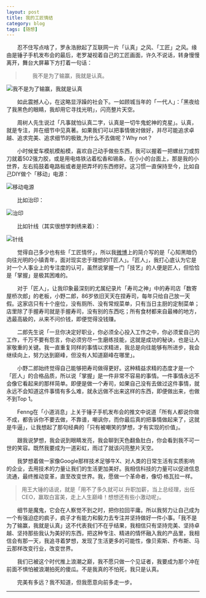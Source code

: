 ```yaml
---
layout: post  
title: 我的工匠情结  
category: blog  
tags: [随想]  
---
```

&emsp;&emsp;忍不住写点啥了，罗永浩掀起了互联网一片「认真」之风、「工匠」之风。缘由是锤子手机发布会的最后，老罗凝视着自己的工匠画面，许久不说话，转身慢慢离开，舞台大屏幕下方打着一句话：  

>&emsp;&emsp;我不是为了输赢，我就是认真。

![我不是为了输赢，我就是认真](http://cdn.28story.com/github/2014-05-27-%E6%88%91%E4%B8%8D%E6%98%AF%E4%B8%BA%E4%BA%86%E8%BE%93%E8%B5%A2%E6%88%91%E5%8F%AA%E6%98%AF%E8%AE%A4%E7%9C%9F.jpg)  

&emsp;&emsp;如此震撼人心，在这略显浮躁的社会下。一如顾城当年的「一代人」：「黑夜给了我黑色的眼睛，我却用它寻找光明」，闪亮整片天空。

&emsp;&emsp;周树人先生说过「凡事就怕认真二字，认真是一切牛鬼蛇神的克星」。认真，就是专注，并在细节中见真著。如果我们可以把事情做对做好，并尽可能追求卓越、追求完美、追求细节的极致,为什么不去做呢？Why not？ 
 
&emsp;&emsp;小时候爱车模航模船模，喜欢自己动手做些东西，我可以握着一把螺丝刀或剪刀就着502强力胶，或是用电烙铁沾着松香和锡条，在小小的台面上，那是我的小世界，左右捣鼓着电路板或者是把弄坏的东西修好。这习惯一直保持至今，比如自己DIY做个「移动」电源：  

![移动电源](http://cdn.28story.com/github/2014-05-27-%E7%A7%BB%E5%8A%A8%E7%94%B5%E6%BA%90.jpg)  

&emsp;&emsp;比如治印：  

![治印](http://cdn.28story.com/github/2014-05-27-%E6%B2%BB%E5%8D%B0.jpg)  

&emsp;&emsp;比如针线（其实很想学刺绣来着）：  

![针线](http://cdn.28story.com/github/2014-05-27-%E9%A6%99%E5%9B%8A.jpg)  

&emsp;&emsp;觉得自己多少也有些「工匠情怀」，所以我[微博](weibo.com/flyintech)上的简介写的是「心知黑暗仍向往光明的小镇青年，面对现实忠于理想的IT匠人」。「匠人」，我打心底认为它是对一个人事业上的专注度的认可，虽然说掌握一门「技艺」的人便是匠人，但恰恰是「掌握」是极其困难的。  

&emsp;&emsp;对于「匠人」，让我印象最深刻的尤属纪录片「寿司之神」中的寿司店「数寄屋桥次郎」的老板，小野二郎，86岁依旧天天在捏寿司，每年只给自己放一天假。这家店只有十个座位，没有厕所、没有常规菜单，只有当日主厨的定制菜单；店里除了手握寿司就是手握寿司，没有别的东西吃；所有食材都来自最棒的地方，选最高級的，从来不问价钱，即便觉得没钱赚。

&emsp;&emsp;二郎先生说「一旦你决定好职业，你必须全心投入工作之中，你必须爱自己的工作，千万不要有怨言，你必须穷尽一生磨练技能，这就是成功的秘诀，也是让人家敬重的关键。我一直重复同样的事情以求精进，我总是向往能够有所进步，我会继续向上，努力达到巅峰，但没有人知道巅峰在哪里」。  

&emsp;&emsp;小野二郎始终觉得自己能够把寿司做得更好。这种精益求精的态度才是一个「匠人」的合格品质，所以说「掌握」是一件非常不容易的事情。一件事情永远不会像它看起来的那样简单。即便是做一个寿司，如果自己没有去做过这件事情，就永远不会知道这件事情有多么难，就永远做不出来这样的东西，即便做出来，也做不到Top 1。  

&emsp;&emsp;Fenng在「小道消息」上关于锤子手机发布会的推文中说道「所有人都说你做不成，都告诉你不要去做，不靠谱，嘲讽你，而你最后真的把事情做起来了，这就是牛逼」，让我想起了那句经典的「只有被嘲笑的梦想，才有实现的价值」。  

&emsp;&emsp;跟我说梦想，我会说到眼睛发亮，我会聊到天色翻鱼肚白，你会看到我不可一世的笑容。既然我要成为一道彩虹，雨过了就该闪亮整片天空。  

&emsp;&emsp;我梦想着做一家像Google那样技术足够牛X、对人类的日常生活有实质影响的企业，去用技术的力量让我们的生活更加美好。我相信科技的力量可以促进信息流通，最终推动变革，直至改变世界。我，愿做一个革命者，像切·格瓦拉一样。  
  
> 用王大锤的话说，就是「用不了多久就可以 升职加薪，当上总经理，出任CEO，赢取白富美，走上人生巅峰！想想还有些小激动呢」。   

&emsp;&emsp;细节是魔鬼，它会在人察觉不到之时，把你拉回平庸。所以我努力让自己成为一个有强迫症的疯子，疯子才有能力和毅力去专注并坚持做好一件小事。「我不是为了输赢，我就是认真」这不代表我们不在乎结果，我相信只有坚持完美、坚持卓越、坚持那些我认为美好的东西，把这种专注、精进的情怀融入我的产品里，我相信会有那一天，我追寻着梦想，发现了生活更多的可能性，像贝索斯、乔布斯、马云那样改变行业，改变世界。  

&emsp;&emsp;我们已被这个时代推上浪潮之巅，我不愿只做一个见证者，我要成为那个冲在前面不惧怕被浪潮拍死的傻瓜。不是我真的不怕死，我只是认真。  

&emsp;&emsp;完美有多远？我不知道，但我愿意向前多走一步。  

- - -